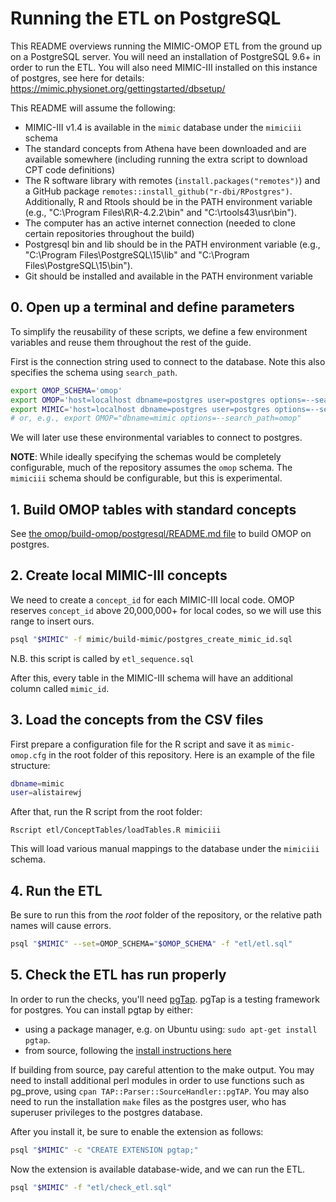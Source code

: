 # Running the ETL on PostgreSQL

This README overviews running the MIMIC-OMOP ETL from the ground up on a PostgreSQL server. You will need an installation of PostgreSQL 9.6+ in order to run the ETL. You will also need MIMIC-III installed on this instance of postgres, see here for details: https://mimic.physionet.org/gettingstarted/dbsetup/

This README will assume the following:

* MIMIC-III v1.4 is available in the `mimic` database under the `mimiciii` schema
* The standard concepts from Athena have been downloaded and are available somewhere (including running the extra script to download CPT code definitions)
* The R software library with remotes (`install.packages("remotes")`) and a GitHub package `remotes::install_github("r-dbi/RPostgres")`. Additionally, R and Rtools should be in the PATH environment variable (e.g., "C:\Program Files\R\R-4.2.2\bin" and "C:\rtools43\usr\bin").
* The computer has an active internet connection (needed to clone certain repositories throughout the build)
* Postgresql bin and lib should be in the PATH environment variable (e.g., "C:\Program Files\PostgreSQL\15\lib" and "C:\Program Files\PostgreSQL\15\bin").
* Git should be installed and available in the PATH environment variable

## 0. Open up a terminal and define parameters

To simplify the reusability of these scripts, we define a few environment variables and reuse them throughout the rest of the guide.

First is the connection string used to connect to the database. Note this also specifies the schema using `search_path`.

```bash
export OMOP_SCHEMA='omop'
export OMOP='host=localhost dbname=postgres user=postgres options=--search_path='$OMOP_SCHEMA
export MIMIC='host=localhost dbname=postgres user=postgres options=--search_path=mimiciii'
# or, e.g., export OMOP="dbname=mimic options=--search_path=omop"
```

We will later use these environmental variables to connect to postgres.

**NOTE**: While ideally specifying the schemas would be completely configurable, much of the repository assumes the `omop` schema. The `mimiciii` schema should be configurable, but this is experimental.

## 1. Build OMOP tables with standard concepts

See [the omop/build-omop/postgresql/README.md file](omop/build-omop/postgresql/README.md) to build OMOP on postgres.

## 2. Create local MIMIC-III concepts

We need to create a `concept_id` for each MIMIC-III local code. OMOP reserves `concept_id` above 20,000,000+ for local codes, so we will use this range to insert ours.

```sh
psql "$MIMIC" -f mimic/build-mimic/postgres_create_mimic_id.sql
```

N.B. this script is called by `etl_sequence.sql`

After this, every table in the MIMIC-III schema will have an additional column called `mimic_id`.

## 3. Load the concepts from the CSV files

First prepare a configuration file for the R script and save it as `mimic-omop.cfg` in the root folder of this repository. Here is an example of the file structure:

```sh
dbname=mimic
user=alistairewj
```

After that, run the R script from the root folder:

```
Rscript etl/ConceptTables/loadTables.R mimiciii
```

This will load various manual mappings to the database under the `mimiciii` schema.

## 4. Run the ETL

Be sure to run this from the *root* folder of the repository, or the relative path names will cause errors.

```sh
psql "$MIMIC" --set=OMOP_SCHEMA="$OMOP_SCHEMA" -f "etl/etl.sql"
```

## 5. Check the ETL has run properly

In order to run the checks, you'll need [pgTap](http://pgtap.org/). pgTap is a testing framework for postgres.
You can install pgtap by either:

* using a package manager, e.g. on Ubuntu using: `sudo apt-get install pgtap`.
* from source, following the [install instructions here](https://pgxn.org/dist/pgtap/)

If building from source, pay careful attention to the make output. You may need to install additional perl modules in order to use functions such as pg_prove, using `cpan TAP::Parser::SourceHandler::pgTAP`.
You may also need to run the installation `make` files as the postgres user, who has superuser privileges to the postgres database.

After you install it, be sure to enable the extension as follows:

```sh
psql "$MIMIC" -c "CREATE EXTENSION pgtap;"
```

Now the extension is available database-wide, and we can run the ETL.

```sh
psql "$MIMIC" -f "etl/check_etl.sql"
```
